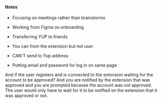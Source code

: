 #### Notes

-   Focusing on meetings rather than brainstorms
-   Working from Figma on onboarding
-   Transferring YUP to friends

-   You can from the extension but not user
-   CAN'T send to Yup address

-   Putting email and password for log in on same page

And if the user registers and is connected to the extension waiting for the account to be approved? And you are notified by the extension that was approved and you are prompted because the account was not approved. The user would only have to wait for it to be notified on the extension that it was approved or not.